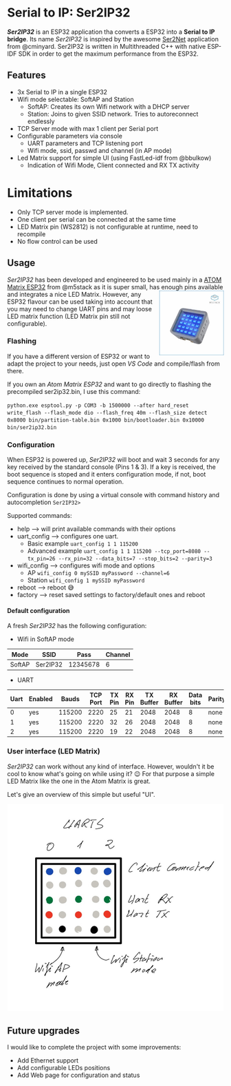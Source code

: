 # Serial to IP: **Ser2IP32**
*__Ser2IP32__* is an ESP32 application tha converts a ESP32 into a **Serial to IP bridge**. 
Its name *Ser2IP32* is inspired by the awesome [Ser2Net](https://github.com/cminyard/ser2net) application from @cminyard. 
Ser2IP32 is written in Multithreaded C++ with native ESP-IDF SDK in order to get the maximum performance from the ESP32.

## Features
* 3x Serial to IP in a single ESP32
* Wifi mode selectable: SoftAP and Station
    * SoftAP: Creates its own Wifi network with a DHCP server
    * Station: Joins to given SSID network. Tries to autoreconnect endlessly
* TCP Server mode with max 1 client per Serial port
* Configurable parameters via console
    * UART parameters and TCP listening port
    * Wifi mode, ssid, passwd and channel (in AP mode)
* Led Matrix support for simple UI (using FastLed-idf from @bbulkow)
    * Indication of Wifi Mode, Client connected and RX TX activity

# Limitations
* Only TCP server mode is implemented.
* One client per serial can be connected at the same time
* LED Matrix pin (WS2812) is not configurable at runtime, need to recompile
* No flow control can be used

## Usage
*Ser2IP32* has been developed and engineered to be used mainly in a [ATOM Matrix ESP32](https://m5stack.com/collections/m5-atom/products/atom-matrix-esp32-development-kit) from @m5stack as it is super small, has enough pins available and integrates a nice LED Matrix.
<a href="https://m5stack.com/collections/m5-atom/products/atom-matrix-esp32-development-kit"> <img src="resources/atom_main.jpg" width="150" style="float:right"></a>
However, any ESP32 flavour can be used taking into account that you may need to change UART pins and may loose LED matrix function (LED Matrix pin still not configurable).

### Flashing
If you have a different version of ESP32 or want to adapt the project to your needs, just open *VS Code* and compile/flash from there.

If you own an *Atom Matrix ESP32* and want to go directly to flashing the precompiled ser2ip32.bin, I use this command:

`python.exe esptool.py -p COM3 -b 1500000 --after hard_reset write_flash --flash_mode dio --flash_freq 40m --flash_size detect 0x8000 bin/partition-table.bin 0x1000 bin/bootloader.bin 0x10000 bin/ser2ip32.bin`

### Configuration
When ESP32 is powered up, *Ser2IP32* will boot and wait 3 seconds for any key received by the standard console (Pins 1 & 3). If a key is received, the boot sequence is stoped and it enters configuration mode, if not, boot sequence continues to normal operation.

Configuration is done by using a virtual console with command history and autocompletion
`Ser2IP32>`

Supported commands:
* help --> will print available commands with their options
* uart_config --> configures one uart. 
    * Basic example `uart_config 1 1 115200`
    * Advanced example `uart_config 1 1 115200 --tcp_port=8080 --tx_pin=26 --rx_pin=32 --data_bits=7 --stop_bits=2 --parity=3`
* wifi_config --> configures wifi mode and options
    * AP `wifi_config 0 mySSID myPassword --channel=6`
    * Station `wifi_config 1 mySSID myPassword`
* reboot --> reboot :sweat_smile:
* factory --> reset saved settings to factory/default ones and reboot

#### Default configuration
A fresh *Ser2IP32* has the following configuration:

* Wifi in SoftAP mode

Mode | SSID | Pass | Channel
---- | ---- | ---- | -------
SoftAP | Ser2IP32 | 12345678 | 6

* UART

Uart | Enabled | Bauds | TCP Port | TX Pin | RX Pin | TX Buffer | RX Buffer | Data bits | Parity | Stop bits
---- | ------- | ----- | -------- | ------ | ------ | --------- | --------- | --------- | ------ | ---------
0 | yes | 115200 | 2220 | 25 | 21 | 2048 | 2048 | 8 | none | 1
1 | yes | 115200 | 2220 | 32 | 26 | 2048 | 2048 | 8 | none | 1
2 | yes | 115200 | 2220 | 19 | 22 | 2048 | 2048 | 8 | none | 1
    

### User interface (LED Matrix)
*Ser2IP32* can work without any kind of interface. However, wouldn't it be cool to know what's going on while using it? :wink:
For that purpose a simple LED Matrix like the one in the Atom Matrix is great.

Let's give an overview of this simple but useful "UI".

![LED Matrix UI](/resources/leds.jpg)

## Future upgrades
I would like to complete the project with some improvements:
* Add Ethernet support
* Add configurable LEDs positions
* Add Web page for configuration and status



